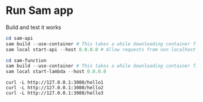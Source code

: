 # Run Sam app

Build and test it works

```Powershell
cd sam-api
sam build --use-container # This takes a while downloading container first time
sam local start-api --host 0.0.0.0 # Allow requests from non localhost
```

```Powershell
cd sam-function
sam build --use-container # This takes a while downloading container first time
sam local start-lambda --host 0.0.0.0
```

```
curl -L http://127.0.0.1:3000/hello1
curl -L http://127.0.0.1:3000/hello2
curl -L http://127.0.0.1:3000/hello3
```